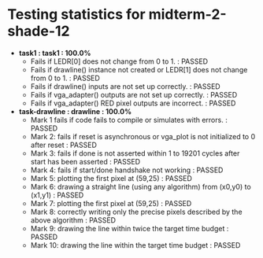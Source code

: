 # Testing statistics for midterm-2-shade-12

* **task1 : task1 : 100.0%**
	* Fails if LEDR[0] does not change from 0 to 1. : PASSED
	* Fails if drawline() instance not created or LEDR[1] does not change from 0 to 1. : PASSED
	* Fails if drawline() inputs are not set up correctly. : PASSED
	* Fails if vga_adapter() outputs are not set up correctly. : PASSED
	* Fails if vga_adapter() RED pixel outputs are incorrect. : PASSED
* **task-drawline : drawline : 100.0%**
	* Mark 1 fails if code fails to compile or simulates with errors. : PASSED
	* Mark 2: fails if reset is asynchronous or vga_plot is not initialized to 0 after reset : PASSED
	* Mark 3: fails if done is not asserted within 1 to 19201 cycles after start has been asserted : PASSED
	* Mark 4: fails if start/done handshake not working : PASSED
	* Mark 5: plotting the first pixel at (59,25) : PASSED
	* Mark 6: drawing a straight line (using any algorithm) from (x0,y0) to (x1,y1) : PASSED
	* Mark 7: plotting the first pixel at (59,25) : PASSED
	* Mark 8: correctly writing only the precise pixels described by the above algorithm : PASSED
	* Mark 9: drawing the line within twice the target time budget : PASSED
	* Mark 10: drawing the line within the target time budget : PASSED
